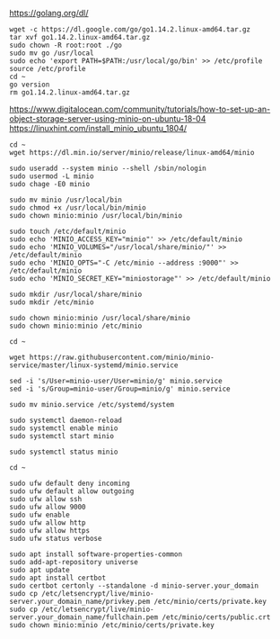 https://golang.org/dl/

    wget -c https://dl.google.com/go/go1.14.2.linux-amd64.tar.gz
    tar xvf go1.14.2.linux-amd64.tar.gz
    sudo chown -R root:root ./go
    sudo mv go /usr/local
    sudo echo 'export PATH=$PATH:/usr/local/go/bin' >> /etc/profile
    source /etc/profile
    cd ~
    go version
    rm go1.14.2.linux-amd64.tar.gz

https://www.digitalocean.com/community/tutorials/how-to-set-up-an-object-storage-server-using-minio-on-ubuntu-18-04
https://linuxhint.com/install_minio_ubuntu_1804/

    cd ~
    wget https://dl.min.io/server/minio/release/linux-amd64/minio

    sudo useradd --system minio --shell /sbin/nologin
    sudo usermod -L minio
    sudo chage -E0 minio

    sudo mv minio /usr/local/bin
    sudo chmod +x /usr/local/bin/minio
    sudo chown minio:minio /usr/local/bin/minio

    sudo touch /etc/default/minio
    sudo echo 'MINIO_ACCESS_KEY="minio"' >> /etc/default/minio
    sudo echo 'MINIO_VOLUMES="/usr/local/share/minio/"' >> /etc/default/minio
    sudo echo 'MINIO_OPTS="-C /etc/minio --address :9000"' >> /etc/default/minio
    sudo echo 'MINIO_SECRET_KEY="miniostorage"' >> /etc/default/minio

    sudo mkdir /usr/local/share/minio
    sudo mkdir /etc/minio

    sudo chown minio:minio /usr/local/share/minio
    sudo chown minio:minio /etc/minio

    cd ~

    wget https://raw.githubusercontent.com/minio/minio-service/master/linux-systemd/minio.service

    sed -i 's/User=minio-user/User=minio/g' minio.service
    sed -i 's/Group=minio-user/Group=minio/g' minio.service

    sudo mv minio.service /etc/systemd/system

    sudo systemctl daemon-reload
    sudo systemctl enable minio
    sudo systemctl start minio

    sudo systemctl status minio

    cd ~
    
    sudo ufw default deny incoming
    sudo ufw default allow outgoing
    sudo ufw allow ssh
    sudo ufw allow 9000
    sudo ufw enable
    sudo ufw allow http
    sudo ufw allow https
    sudo ufw status verbose
    
    sudo apt install software-properties-common
    sudo add-apt-repository universe
    sudo apt update
    sudo apt install certbot
    sudo certbot certonly --standalone -d minio-server.your_domain
    sudo cp /etc/letsencrypt/live/minio-server.your_domain_name/privkey.pem /etc/minio/certs/private.key
    sudo cp /etc/letsencrypt/live/minio-server.your_domain_name/fullchain.pem /etc/minio/certs/public.crt
    sudo chown minio:minio /etc/minio/certs/private.key